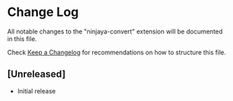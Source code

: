 # Change Log

All notable changes to the "ninjaya-convert" extension will be documented in this file.

Check [Keep a Changelog](http://keepachangelog.com/) for recommendations on how to structure this file.

## [Unreleased]

- Initial release